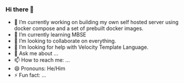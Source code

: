 ### Hi there 👋

<!--
**shinedog/shinedog** is a ✨ _special_ ✨ repository because its `README.md` (this file) appears on your GitHub profile.

Here are some ideas to get you started:
-->
- 🔭 I’m currently working on building my own self hosted server using docker compose and a set of prebuilt docker images.
- 🌱 I’m currently learning MBSE
- 👯 I’m looking to collaborate on everything.
- 🤔 I’m looking for help with Velocity Template Language.
- 💬 Ask me about ...
- 📫 How to reach me: ...
- 😄 Pronouns: He/Him
- ⚡ Fun fact: ...

